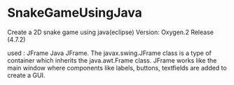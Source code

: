 # SnakeGameUsingJava

Create a 2D snake game using java(eclipse)
Version: Oxygen.2 Release (4.7.2)

used : JFrame
Java JFrame. The javax.swing.JFrame class is a type of container which inherits the java.awt.Frame class. JFrame works like the main window where components like labels, buttons, textfields are added to create a GUI.


        
        
